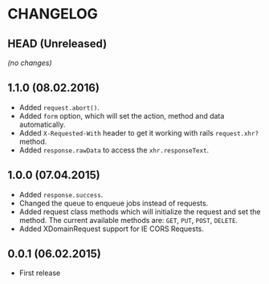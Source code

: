 # CHANGELOG

## HEAD (Unreleased)
*(no changes)*

## 1.1.0 (08.02.2016)
* Added `request.abort()`.
* Added `form` option, which will set the action, method and data automatically.
* Added `X-Requested-With` header to get it working with rails `request.xhr?` method.
* Added `response.rawData` to access the `xhr.responseText`.

## 1.0.0 (07.04.2015)
* Added `response.success`.
* Changed the queue to enqueue jobs instead of requests.
* Added request class methods which will initialize the request and set the method. The current available methods are: `GET`, `PUT`, `POST`, `DELETE`.
* Added XDomainRequest support for IE CORS Requests.

## 0.0.1 (06.02.2015)
* First release
